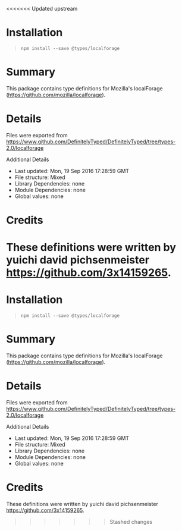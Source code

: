 <<<<<<< Updated upstream
# Installation
> `npm install --save @types/localforage`

# Summary
This package contains type definitions for Mozilla's localForage (https://github.com/mozilla/localforage).

# Details
Files were exported from https://www.github.com/DefinitelyTyped/DefinitelyTyped/tree/types-2.0/localforage

Additional Details
 * Last updated: Mon, 19 Sep 2016 17:28:59 GMT
 * File structure: Mixed
 * Library Dependencies: none
 * Module Dependencies: none
 * Global values: none

# Credits
These definitions were written by yuichi david pichsenmeister <https://github.com/3x14159265>.
=======
# Installation
> `npm install --save @types/localforage`

# Summary
This package contains type definitions for Mozilla's localForage (https://github.com/mozilla/localforage).

# Details
Files were exported from https://www.github.com/DefinitelyTyped/DefinitelyTyped/tree/types-2.0/localforage

Additional Details
 * Last updated: Mon, 19 Sep 2016 17:28:59 GMT
 * File structure: Mixed
 * Library Dependencies: none
 * Module Dependencies: none
 * Global values: none

# Credits
These definitions were written by yuichi david pichsenmeister <https://github.com/3x14159265>.
>>>>>>> Stashed changes
